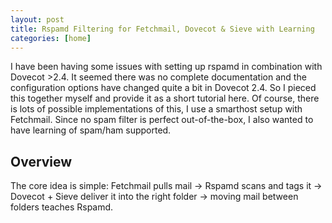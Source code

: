 ```yaml
---
layout: post
title: Rspamd Filtering for Fetchmail, Dovecot & Sieve with Learning
categories: [home]
---
```


I have been having some issues with setting up rspamd in combination with Dovecot >2.4.
It seemed there was no complete documentation and the configuration options have changed quite a bit in Dovecot 2.4.
So I pieced this together myself and provide it as a short tutorial here.
Of course, there is lots of possible implementations of this, I use a smarthost setup with Fetchmail.
Since no spam filter is perfect out-of-the-box, I also wanted to have learning of spam/ham supported.

## Overview

The core idea is simple:
Fetchmail pulls mail → Rspamd scans and tags it → Dovecot + Sieve deliver it into the right folder → moving mail between folders teaches Rspamd.

